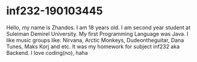 # inf232-190103445
Hello, my name is Zhandos. I am 18 years old. I am second year student at Suleiman Demirel University. My first Programming Language was Java. I like music groups like: Nirvana, Arctic Monkeys, Dudeontheguitar, Dana Tunes, Maks Korj and etc. It was my homework for subject inf232 aka Backend. I love coding(no), haha
